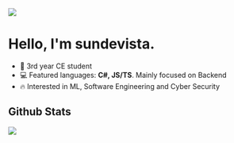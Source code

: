 <img src="https://www.codewars.com/users/decatetsu/badges/small?theme=dark">

# Hello, I'm sundevista.

- 📕 3rd year CE student
- 💻 Featured languages: **C#, JS/TS**. Mainly focused on Backend
- 🔥 Interested in ML, Software Engineering and Cyber Security

## Github Stats
<img src="https://github-readme-streak-stats.herokuapp.com/?user=sundevista&theme=dark">
